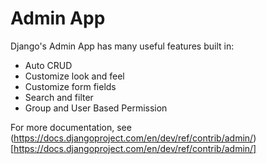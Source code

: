 Admin App
=========

Django's Admin App has many useful features built in:

- Auto CRUD
- Customize look and feel
- Customize form fields
- Search and filter
- Group and User Based Permission

For more documentation, see (https://docs.djangoproject.com/en/dev/ref/contrib/admin/)[https://docs.djangoproject.com/en/dev/ref/contrib/admin/]

